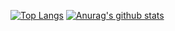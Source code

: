 [![Top Langs](https://github-readme-stats.vercel.app/api/top-langs/?username=jaceyi&layout=compact)](https://github.com/anuraghazra/github-readme-stats)
[![Anurag's github stats](https://github-readme-stats.vercel.app/api?username=jaceyi&show_icons=true&theme=algolia)](https://github.com/anuraghazra/github-readme-stats)
